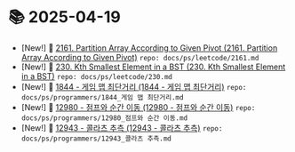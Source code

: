 # 📚 2025-04-19
- [New!] 📗 [2161. Partition Array According to Given Pivot (2161. Partition Array According to Given Pivot)](https://til.qriosity.dev/featured/ps/leetcode/2161) `repo: docs/ps/leetcode/2161.md`
- [New!] 📗 [230. Kth Smallest Element in a BST (230. Kth Smallest Element in a BST)](https://til.qriosity.dev/featured/ps/leetcode/230) `repo: docs/ps/leetcode/230.md`
- [New!] 📗 [1844 - 게임 맵 최단거리 (1844 - 게임 맵 최단거리)](https://til.qriosity.dev/featured/ps/programmers/1844_게임%20맵%20최단거리) `repo: docs/ps/programmers/1844_게임 맵 최단거리.md`
- [New!] 📗 [12980 - 점프와 순간 이동 (12980 - 점프와 순간 이동)](https://til.qriosity.dev/featured/ps/programmers/12980_점프와%20순간%20이동) `repo: docs/ps/programmers/12980_점프와 순간 이동.md`
- [New!] 📗 [12943 - 콜라츠 추측 (12943 - 콜라츠 추측)](https://til.qriosity.dev/featured/ps/programmers/12943_콜라츠%20추측) `repo: docs/ps/programmers/12943_콜라츠 추측.md`
